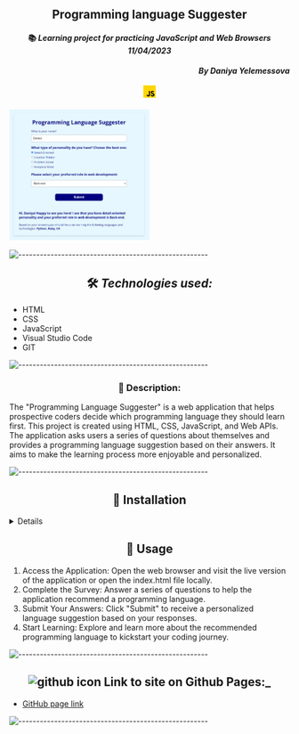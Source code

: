 ## <div align="center">Programming language Suggester</div>

#### <div align="center">📚 _Learning project for practicing JavaScript and Web Browsers  11/04/2023_ </div>

**_<p align="right">By Daniya Yelemessova_**</p>

<p align="center">
  <img src="images/js.png" alt="js" width="30"/>
</p>

<div><img src="images/suggester.png" alt="screen of the program" width="50%" display="block" margin-left="auto" margin-right="auto"/></div>

![-----------------------------------------------------](https://raw.githubusercontent.com/andreasbm/readme/master/assets/lines/rainbow.png)


## <div align="center"> 🛠️ _Technologies used:_

- HTML
- CSS
- JavaScript
- Visual Studio Code
- GIT

![-----------------------------------------------------](https://raw.githubusercontent.com/andreasbm/readme/master/assets/lines/rainbow.png)

### <div align="center"> 🤔 Description:

The "Programming Language Suggester" is a web application that helps prospective coders decide which programming language they should learn first. This project is created using HTML, CSS, JavaScript, and Web APIs. The application asks users a series of questions about themselves and provides a programming language suggestion based on their answers. It aims to make the learning process more enjoyable and personalized.

![-----------------------------------------------------](https://raw.githubusercontent.com/andreasbm/readme/master/assets/lines/rainbow.png)

## <div align="center"> 🚥 Installation

<details>
To set up this project locally for development or testing purposes, follow these steps:

To get started, you'll need to clone this repository to your local machine. Open your terminal or command prompt and use the following command to do so:
1. git clone https://github.com/DaniyaYelemessova/Programming-Language-Suggester.git
2. Navigate to the Project Directory, using **cd**
3. Open the project using **code .**
</details>

## <div align="center"> 🌟 Usage

1. Access the Application: Open the web browser and visit the live version of the application or open the index.html file locally.
2. Complete the Survey: Answer a series of questions to help the application recommend a programming language. 
3. Submit Your Answers: Click "Submit" to receive a personalized language suggestion based on your responses.
4. Start Learning: Explore and learn more about the recommended programming language to kickstart your coding journey.

![-----------------------------------------------------](https://raw.githubusercontent.com/andreasbm/readme/master/assets/lines/rainbow.png)

## <div align="center"> <img src="https://icons8.com/icon/bVGqATNwfhYq/github" alt="github icon" width="30px"> Link to site on Github Pages:_

- [GitHub page link](https://github.com/DaniyaYelemessova/Programming-Language-Suggester.git)

![-----------------------------------------------------](https://raw.githubusercontent.com/andreasbm/readme/master/assets/lines/rainbow.png)







